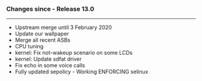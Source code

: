 ### Changes since - Release 13.0

---------------------------------------------------
* Upstream merge until 3 February 2020
* Update our wallpaper
* Merge all recent ASBs
* CPU tuning
* kernel: Fix not-wakeup scenario on some LCDs
* kernel: Update sdfat driver
* Fix echo in some voice calls
* Fully updated sepolicy - Working ENFORCING selinux
